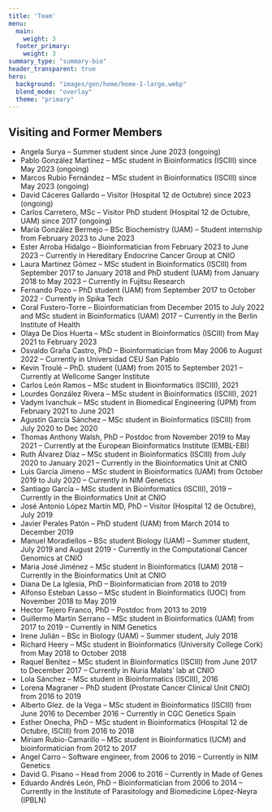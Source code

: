 ```yaml
---
title: 'Team'
menu:
  main:
    weight: 3
  footer_primary:
    weight: 3
summary_type: "summary-bio"
header_transparent: true
hero:
  background: "images/gen/home/home-1-large.webp"
  blend_mode: "overlay"
  theme: "primary"
---
```


## Visiting and Former Members

- Angela Surya – Summer student since June 2023 (ongoing)
- Pablo González Martínez – MSc student in Bioinformatics (ISCIII) since May 2023 (ongoing)
- Marcos Rubio Fernández – MSc student in Bioinformatics (ISCIII) since May 2023 (ongoing)
- David Cáceres Gallardo – Visitor (Hospital 12 de Octubre) since 2023 (ongoing)
- Carlos Carretero, MSc – Visitor PhD student (Hospital 12 de Octubre, UAM) since 2017 (ongoing)
- María González Bermejo – BSc Biochemistry (UAM) – Student internship from February 2023 to June 2023
- Ester Arroba Hidalgo – Bioinformatician from February 2023 to June 2023 – Currently in Hereditary Endocrine Cancer Group at CNIO 
- Laura Martínez Gómez – MSc student in Bioinformatics (ISCIII) from September 2017 to January 2018 and PhD student (UAM) from January 2018 to May 2023 – Currently in Fujitsu Research
- Fernando Pozo – PhD student (UAM) from September 2017 to October 2022 - Currently in Spika Tech
- Coral Fustero-Torre – Bioinformatician from December 2015 to July 2022 and MSc student in Bioinformatics (UAM) 2017 – Currently in the Berlin Institute of Health
- Olaya De Dios Huerta – MSc student in Bioinformatics (ISCIII) from May 2021 to February 2023
- Osvaldo Graña Castro, PhD – Bioinformatician from May 2006 to August 2022 – Currently in Universidad CEU San Pablo
- Kevin Troulé – PhD. student (UAM) from 2015 to September 2021 – Currently at Wellcome Sanger Institute
- Carlos León Ramos – MSc student in Bioinformatics (ISCIII), 2021
- Lourdes González Rivera – MSc student in Bioinformatics (ISCIII), 2021
- Vadym Ivanchuk – MSc student in Biomedical Engineering (UPM) from February 2021 to June 2021
- Agustín García Sánchez – MSc student in Bioinformatics (ISCIII) from July 2020 to Dec 2020
- Thomas Anthony Walsh, PhD – Postdoc from November 2019 to May 2021 – Currently at the European Bioinformatics Institute (EMBL-EBI)
- Ruth Álvarez Díaz – MSc student in Bioinformatics (ISCIII) from July 2020 to January 2021 – Currently in the Bioinformatics Unit at CNIO
- Luis García Jimeno –  MSc student in Bioinformatics (UAM) from October 2019 to July 2020 – Currently in NIM Genetics
- Santiago García – MSc student in Bioinformatics (ISCIII), 2019 – Currently in the Bioinformatics Unit at CNIO
- José Antonio López Martín MD, PhD – Visitor (Hospital 12 de Octubre), July 2019
- Javier Perales Patón – PhD student (UAM) from March 2014 to December 2019
- Manuel Moradiellos – BSc student Biology (UAM) – Summer student, July 2019 and August 2019 - Currently in the Computational Cancer Genomics at CNIO
- Maria José Jiménez – MSc student in Bioinformatics (UAM) 2018 – Currently in the Bioinformatics Unit at CNIO
- Diana De La Iglesia, PhD – Bioinformatician from 2018 to 2019
- Alfonso Esteban Lasso – MSc student in Bioinformatics (UOC) from November 2018 to May 2019
- Hector Tejero Franco, PhD – Postdoc from 2013 to 2019
- Guillermo Martín Serrano – MSc student in Bioinformatics (UAM) from 2017 to 2019 – Currently in NIM Genetics
- Irene Julián – BSc in Biology (UAM) – Summer student, July 2018
- Richard Heery – MSc student in Bioinformatics (University College Cork) from May 2018 to October 2018
- Raquel Benítez – MSc student in Bioinformatics (ISCIII) from June 2017 to December 2017 – Currently in Nuria Malats’ lab at CNIO
- Lola Sánchez – MSc student in Bioinformatics (ISCIII), 2016
- Lorena Magraner – PhD student (Prostate Cancer Clinical Unit CNIO) from 2016 to 2019
- Alberto Glez. de la Vega – MSc student in Bioinformatics (ISCIII) from June 2016 to December 2016 – Currently in CGC Genetics Spain
- Esther Onecha, PhD – MSc student in Bioinformatics (Hospital 12 de Octubre, ISCIII) from 2016 to 2018
- Miriam Rubio-Camarillo – MSc student in Bioinformatics (UCM) and bioinformatician from 2012 to 2017
- Angel Carro – Software engineer, from 2006 to 2016 – Currently in NIM Genetics
- David G. Pisano – Head from 2006 to 2016 –  Currently in Made of Genes
- Eduardo Andrés León, PhD – Bioinformatician from 2006 to 2014 – Currently in the Institute of Parasitology and Biomedicine López-Neyra (IPBLN)
